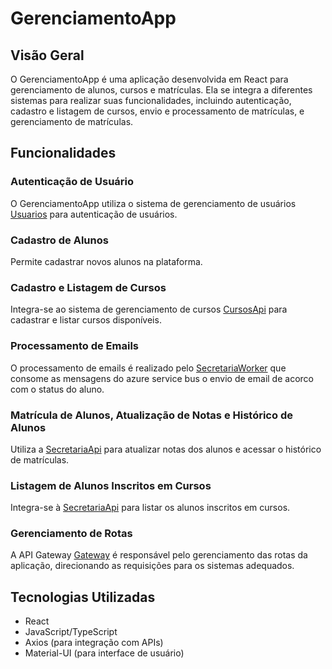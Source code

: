 # GerenciamentoApp

## Visão Geral
O GerenciamentoApp é uma aplicação desenvolvida em React para gerenciamento de alunos, cursos e matrículas. Ela se integra a diferentes sistemas para realizar suas funcionalidades, incluindo autenticação, cadastro e listagem de cursos, envio e processamento de matrículas, e gerenciamento de matrículas.

## Funcionalidades

### Autenticação de Usuário
O GerenciamentoApp utiliza o sistema de gerenciamento de usuários [Usuarios](https://github.com/MARIO-IVISA/Usuarios) para autenticação de usuários.

### Cadastro de Alunos
Permite cadastrar novos alunos na plataforma.

### Cadastro e Listagem de Cursos
Integra-se ao sistema de gerenciamento de cursos [CursosApi](https://github.com/MARIO-IVISA/CursosApi) para cadastrar e listar cursos disponíveis.

### Processamento de Emails
O processamento de emails é realizado pelo [SecretariaWorker](https://github.com/MARIO-IVISA/SecretariaWorker) que consome as mensagens do azure service bus o envio de email de acorco com o status do aluno.

###  Matrícula de Alunos, Atualização de Notas e Histórico de Alunos
Utiliza a [SecretariaApi](https://github.com/MARIO-IVISA/SecretariaApi) para atualizar notas dos alunos e acessar o histórico de matrículas.

### Listagem de Alunos Inscritos em Cursos
Integra-se à [SecretariaApi](https://github.com/MARIO-IVISA/SecretariaApi) para listar os alunos inscritos em cursos.

### Gerenciamento de Rotas
A API Gateway [Gateway](https://github.com/MARIO-IVISA/Gateway) é responsável pelo gerenciamento das rotas da aplicação, direcionando as requisições para os sistemas adequados.

## Tecnologias Utilizadas

- React
- JavaScript/TypeScript
- Axios (para integração com APIs)
- Material-UI (para interface de usuário)
